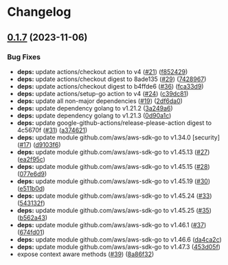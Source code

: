 # Changelog

## [0.1.7](https://github.com/nabeken/aws-go-s3/compare/v0.1.6...v0.1.7) (2023-11-06)


### Bug Fixes

* **deps:** update actions/checkout action to v4 ([#21](https://github.com/nabeken/aws-go-s3/issues/21)) ([f852429](https://github.com/nabeken/aws-go-s3/commit/f8524293c13887d9df89d37e1d455d82d2ed8db7))
* **deps:** update actions/checkout digest to 8ade135 ([#29](https://github.com/nabeken/aws-go-s3/issues/29)) ([7428967](https://github.com/nabeken/aws-go-s3/commit/7428967062cc29a2bfa10c5072d7e555921bb407))
* **deps:** update actions/checkout digest to b4ffde6 ([#36](https://github.com/nabeken/aws-go-s3/issues/36)) ([fca33d9](https://github.com/nabeken/aws-go-s3/commit/fca33d9de2a8dd581d198722d913994e31e13654))
* **deps:** update actions/setup-go action to v4 ([#24](https://github.com/nabeken/aws-go-s3/issues/24)) ([c39dc81](https://github.com/nabeken/aws-go-s3/commit/c39dc81a3620a0f735d14762e25257f78d9edc51))
* **deps:** update all non-major dependencies ([#19](https://github.com/nabeken/aws-go-s3/issues/19)) ([2df6da0](https://github.com/nabeken/aws-go-s3/commit/2df6da01504ec40c8f231d231e71625281c402aa))
* **deps:** update dependency golang to v1.21.2 ([3a249a6](https://github.com/nabeken/aws-go-s3/commit/3a249a6ca3db664d783488c674b574d0a79e500d))
* **deps:** update dependency golang to v1.21.3 ([0d90a1c](https://github.com/nabeken/aws-go-s3/commit/0d90a1c176ba2a902f87a7385fb8cae0c577780e))
* **deps:** update google-github-actions/release-please-action digest to 4c5670f ([#31](https://github.com/nabeken/aws-go-s3/issues/31)) ([a374621](https://github.com/nabeken/aws-go-s3/commit/a37462135fc30ed02110cfc59b0e5c6b8dbc3362))
* **deps:** update module github.com/aws/aws-sdk-go to v1.34.0 [security] ([#17](https://github.com/nabeken/aws-go-s3/issues/17)) ([d9103f6](https://github.com/nabeken/aws-go-s3/commit/d9103f627bc1bc96a1bfd1e84140d473deffbd18))
* **deps:** update module github.com/aws/aws-sdk-go to v1.45.13 ([#27](https://github.com/nabeken/aws-go-s3/issues/27)) ([ea2f95c](https://github.com/nabeken/aws-go-s3/commit/ea2f95cbaad9c60c40da787e0aa9d9493e25bb33))
* **deps:** update module github.com/aws/aws-sdk-go to v1.45.15 ([#28](https://github.com/nabeken/aws-go-s3/issues/28)) ([077e6d9](https://github.com/nabeken/aws-go-s3/commit/077e6d9bafd9cb691aee591cc04c9e8088231c19))
* **deps:** update module github.com/aws/aws-sdk-go to v1.45.19 ([#30](https://github.com/nabeken/aws-go-s3/issues/30)) ([e511b0d](https://github.com/nabeken/aws-go-s3/commit/e511b0d65318e79a379f2bad5a532ddce1ed373b))
* **deps:** update module github.com/aws/aws-sdk-go to v1.45.24 ([#33](https://github.com/nabeken/aws-go-s3/issues/33)) ([543132f](https://github.com/nabeken/aws-go-s3/commit/543132fedaad30acf6993f6f2e7156a55edc9ef6))
* **deps:** update module github.com/aws/aws-sdk-go to v1.45.25 ([#35](https://github.com/nabeken/aws-go-s3/issues/35)) ([b562a43](https://github.com/nabeken/aws-go-s3/commit/b562a43d7bfe6779f2429fa6971a0e378a0b36a3))
* **deps:** update module github.com/aws/aws-sdk-go to v1.46.1 ([#37](https://github.com/nabeken/aws-go-s3/issues/37)) ([674fd01](https://github.com/nabeken/aws-go-s3/commit/674fd0101fcf9f6056ee74f3333f5d33d3dadd49))
* **deps:** update module github.com/aws/aws-sdk-go to v1.46.6 ([da4ca2c](https://github.com/nabeken/aws-go-s3/commit/da4ca2ca005532f54988ba80562cd3e2433c7319))
* **deps:** update module github.com/aws/aws-sdk-go to v1.47.3 ([453d05f](https://github.com/nabeken/aws-go-s3/commit/453d05fc4733d8d4d5ec719a9f80266ff7ed4d2d))
* expose context aware methods ([#39](https://github.com/nabeken/aws-go-s3/issues/39)) ([8a86f32](https://github.com/nabeken/aws-go-s3/commit/8a86f32599266d2785348a2f8b8738fe148e095f))
